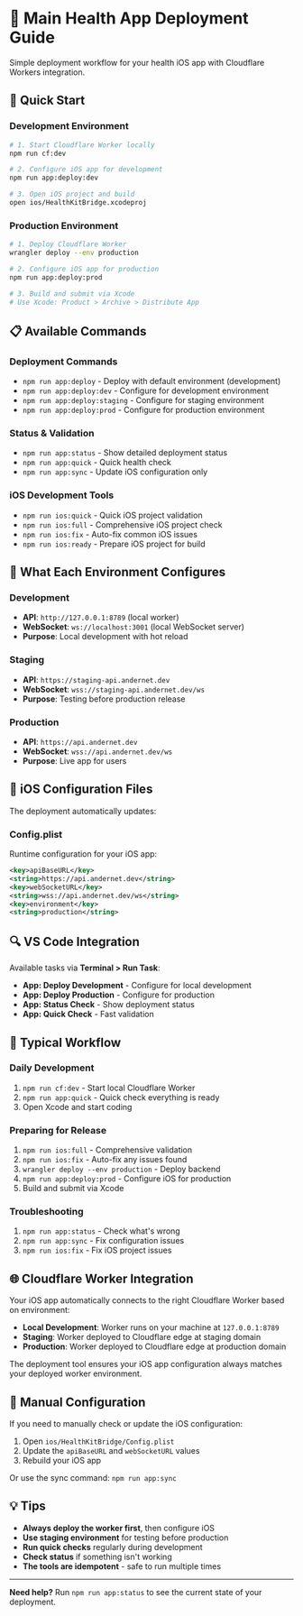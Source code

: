 # 🎯 Main Health App Deployment Guide

Simple deployment workflow for your health iOS app with Cloudflare Workers integration.

## 🚀 Quick Start

### Development Environment

```bash
# 1. Start Cloudflare Worker locally
npm run cf:dev

# 2. Configure iOS app for development
npm run app:deploy:dev

# 3. Open iOS project and build
open ios/HealthKitBridge.xcodeproj
```

### Production Environment

```bash
# 1. Deploy Cloudflare Worker
wrangler deploy --env production

# 2. Configure iOS app for production
npm run app:deploy:prod

# 3. Build and submit via Xcode
# Use Xcode: Product > Archive > Distribute App
```

## 📋 Available Commands

### Deployment Commands

- `npm run app:deploy` - Deploy with default environment (development)
- `npm run app:deploy:dev` - Configure for development environment
- `npm run app:deploy:staging` - Configure for staging environment
- `npm run app:deploy:prod` - Configure for production environment

### Status & Validation

- `npm run app:status` - Show detailed deployment status
- `npm run app:quick` - Quick health check
- `npm run app:sync` - Update iOS configuration only

### iOS Development Tools

- `npm run ios:quick` - Quick iOS project validation
- `npm run ios:full` - Comprehensive iOS project check
- `npm run ios:fix` - Auto-fix common iOS issues
- `npm run ios:ready` - Prepare iOS project for build

## 🔧 What Each Environment Configures

### Development

- **API**: `http://127.0.0.1:8789` (local worker)
- **WebSocket**: `ws://localhost:3001` (local WebSocket server)
- **Purpose**: Local development with hot reload

### Staging

- **API**: `https://staging-api.andernet.dev`
- **WebSocket**: `wss://staging-api.andernet.dev/ws`
- **Purpose**: Testing before production release

### Production

- **API**: `https://api.andernet.dev`
- **WebSocket**: `wss://api.andernet.dev/ws`
- **Purpose**: Live app for users

## 📱 iOS Configuration Files

The deployment automatically updates:

### Config.plist

Runtime configuration for your iOS app:

```xml
<key>apiBaseURL</key>
<string>https://api.andernet.dev</string>
<key>webSocketURL</key>
<string>wss://api.andernet.dev/ws</string>
<key>environment</key>
<string>production</string>
```

## 🔍 VS Code Integration

Available tasks via **Terminal > Run Task**:

- **App: Deploy Development** - Configure for local development
- **App: Deploy Production** - Configure for production
- **App: Status Check** - Show deployment status
- **App: Quick Check** - Fast validation

## 🎯 Typical Workflow

### Daily Development

1. `npm run cf:dev` - Start local Cloudflare Worker
2. `npm run app:quick` - Quick check everything is ready
3. Open Xcode and start coding

### Preparing for Release

1. `npm run ios:full` - Comprehensive validation
2. `npm run ios:fix` - Auto-fix any issues found
3. `wrangler deploy --env production` - Deploy backend
4. `npm run app:deploy:prod` - Configure iOS for production
5. Build and submit via Xcode

### Troubleshooting

1. `npm run app:status` - Check what's wrong
2. `npm run app:sync` - Fix configuration issues
3. `npm run ios:fix` - Fix iOS project issues

## 🌐 Cloudflare Worker Integration

Your iOS app automatically connects to the right Cloudflare Worker based on environment:

- **Local Development**: Worker runs on your machine at `127.0.0.1:8789`
- **Staging**: Worker deployed to Cloudflare edge at staging domain
- **Production**: Worker deployed to Cloudflare edge at production domain

The deployment tool ensures your iOS app configuration always matches your deployed worker environment.

## 🔧 Manual Configuration

If you need to manually check or update the iOS configuration:

1. Open `ios/HealthKitBridge/Config.plist`
2. Update the `apiBaseURL` and `webSocketURL` values
3. Rebuild your iOS app

Or use the sync command: `npm run app:sync`

## 💡 Tips

- **Always deploy the worker first**, then configure iOS
- **Use staging environment** for testing before production
- **Run quick checks** regularly during development
- **Check status** if something isn't working
- **The tools are idempotent** - safe to run multiple times

---

**Need help?** Run `npm run app:status` to see the current state of your deployment.
